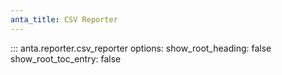 ```yaml
---
anta_title: CSV Reporter
---
```

<!--
  ~ Copyright (c) 2023-2025 Arista Networks, Inc.
  ~ Use of this source code is governed by the Apache License 2.0
  ~ that can be found in the LICENSE file.
  -->

::: anta.reporter.csv_reporter
    options:
        show_root_heading: false
        show_root_toc_entry: false
